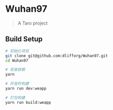 # Wuhan97

> A Taro project

## Build Setup

``` bash
# 初始化项目
git clone git@github.com:dlifforg/Wuhan97.git
cd Wuhan97

# 安装依赖
yarn

# 开发时构建
yarn run dev:weapp

# 打包构建
yarn run build:weapp
```
